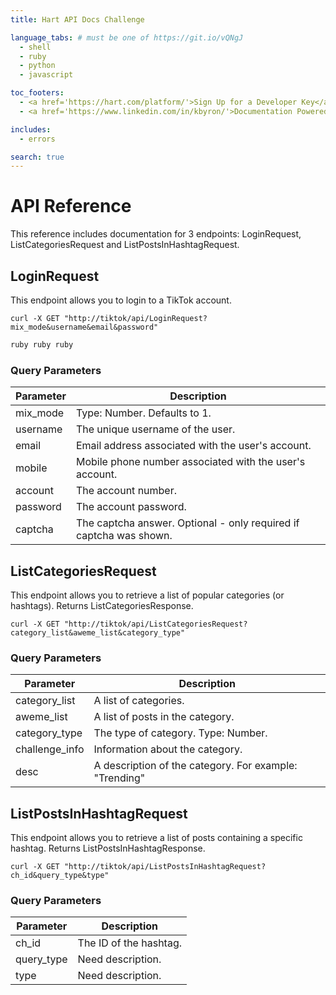 ```yaml
---
title: Hart API Docs Challenge

language_tabs: # must be one of https://git.io/vQNgJ
  - shell
  - ruby
  - python
  - javascript

toc_footers:
  - <a href='https://hart.com/platform/'>Sign Up for a Developer Key</a>
  - <a href='https://www.linkedin.com/in/kbyron/'>Documentation Powered by Kyle :-)</a>

includes:
  - errors

search: true
---
```


# API Reference

This reference includes documentation for 3 endpoints: LoginRequest, ListCategoriesRequest and ListPostsInHashtagRequest.

## LoginRequest

This endpoint allows you to login to a TikTok account.

```shell
curl -X GET "http://tiktok/api/LoginRequest?mix_mode&username&email&password"
```

```ruby
ruby ruby ruby
```

### Query Parameters

Parameter | Description
--------- | -----------
mix_mode  | Type: Number. Defaults to 1.
username  | The unique username of the user.
email     | Email address associated with the user's account.
mobile    | Mobile phone number associated with the user's account.
account   | The account number.
password  | The account password.
captcha   | The captcha answer. Optional - only required if captcha was shown.


## ListCategoriesRequest

This endpoint allows you to retrieve a list of popular categories (or hashtags). Returns ListCategoriesResponse.

```shell
curl -X GET "http://tiktok/api/ListCategoriesRequest?category_list&aweme_list&category_type" 
```

### Query Parameters

Parameter      | Description
---------      | -----------
category_list  | A list of categories.
aweme_list     | A list of posts in the category.
category_type  | The type of category. Type: Number.
challenge_info | Information about the category. 
desc           | A description of the category. For example: "Trending"


## ListPostsInHashtagRequest

This endpoint allows you to retrieve a list of posts containing a specific hashtag. Returns ListPostsInHashtagResponse.

```shell
curl -X GET "http://tiktok/api/ListPostsInHashtagRequest?ch_id&query_type&type" 
```

### Query Parameters

Parameter      | Description
---------      | -----------
ch_id          | The ID of the hashtag.
query_type     | Need description.
type           | Need description.





